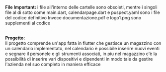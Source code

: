 **File Important:**
i file all'interno delle cartelle sono obsoleti, mentre i singoli file al di sotto come main.dart, calendarpage.dart e puspect.yaml sono i file del codice definitivo
Invece documentazione.pdf e logo1.png sono supplementi al codice


\
**Progetto:** \
Il progetto comprende un'app fatta in flutter che gestisce un magazzino con un calendario implementato, nel calendario è possibile inserire nuovi eventi e segnare il personele e gli strumenti associati, in piu nel magazzino c'è la possibilità di inserire vari dispositivi e dipendenti in modo tale da gestire l'azienda nel suo completo in maniera efficace

